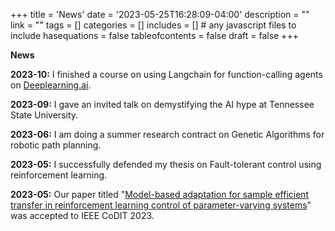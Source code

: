+++
title = 'News'
date = '2023-05-25T16:28:09-04:00'
description = ""
link = ""
tags = []
categories = []
includes = []       # any javascript files to include
hasequations = false
tableofcontents = false
draft = false
+++

**News**

**2023-10:** I finished a course on using Langchain for function-calling agents on [Deeplearning.ai](deeplearning.ai).

**2023-09:** I gave an invited talk on demystifying the AI hype at Tennessee State University.

**2023-06:** I am doing a summer research contract on Genetic Algorithms for robotic path planning.

**2023-05:** I successfully defended my thesis on Fault-tolerant control using reinforcement learning.

**2023-05:** Our paper titled "[Model-based adaptation for sample efficient transfer in reinforcement learning control of parameter-varying systems](https://arxiv.org/abs/2305.12158)" was accepted to IEEE CoDIT 2023.
